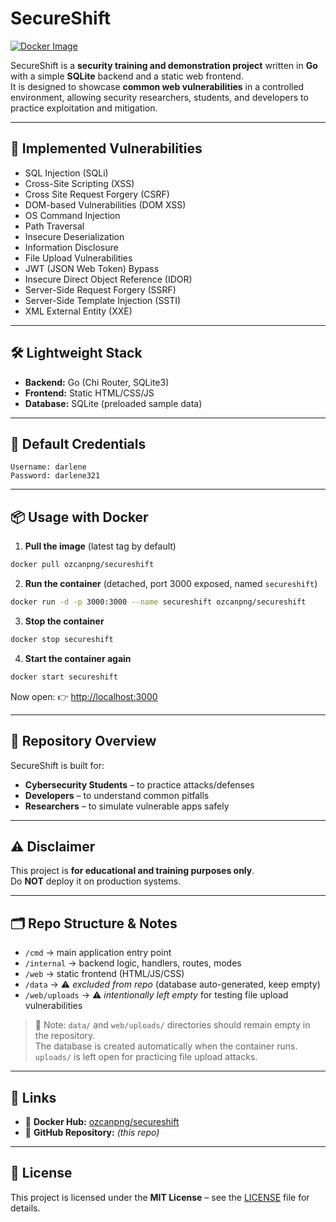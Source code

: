 # SecureShift

[![Docker Image](https://img.shields.io/badge/Docker-SecureShift-blue?logo=docker)](https://hub.docker.com/r/ozcanpng/secureshift)

SecureShift is a **security training and demonstration project** written in **Go** with a simple **SQLite** backend and a static web frontend.  
It is designed to showcase **common web vulnerabilities** in a controlled environment, allowing security researchers, students, and developers to practice exploitation and mitigation.

---

## 🚀 Implemented Vulnerabilities

- SQL Injection (SQLi)  
- Cross-Site Scripting (XSS)  
- Cross Site Request Forgery (CSRF)  
- DOM-based Vulnerabilities (DOM XSS)  
- OS Command Injection  
- Path Traversal  
- Insecure Deserialization  
- Information Disclosure  
- File Upload Vulnerabilities  
- JWT (JSON Web Token) Bypass  
- Insecure Direct Object Reference (IDOR)  
- Server-Side Request Forgery (SSRF)  
- Server-Side Template Injection (SSTI)  
- XML External Entity (XXE)  

---

## 🛠 Lightweight Stack

- **Backend:** Go (Chi Router, SQLite3)  
- **Frontend:** Static HTML/CSS/JS  
- **Database:** SQLite (preloaded sample data)  

---

## 🔑 Default Credentials

```
Username: darlene
Password: darlene321
```

---

## 📦 Usage with Docker

1) **Pull the image** (latest tag by default)  
```bash
docker pull ozcanpng/secureshift
```

2) **Run the container** (detached, port 3000 exposed, named `secureshift`)  
```bash
docker run -d -p 3000:3000 --name secureshift ozcanpng/secureshift
```

3) **Stop the container**  
```bash
docker stop secureshift
```

4) **Start the container again**  
```bash
docker start secureshift
```

Now open: 👉 [http://localhost:3000](http://localhost:3000)

---

## 📖 Repository Overview

SecureShift is built for:  
- **Cybersecurity Students** – to practice attacks/defenses  
- **Developers** – to understand common pitfalls  
- **Researchers** – to simulate vulnerable apps safely  

---

## ⚠️ Disclaimer

This project is **for educational and training purposes only**.  
Do **NOT** deploy it on production systems.  

---

## 🗂 Repo Structure & Notes

- `/cmd` → main application entry point  
- `/internal` → backend logic, handlers, routes, modes  
- `/web` → static frontend (HTML/JS/CSS)  
- `/data` → ⚠️ *excluded from repo* (database auto-generated, keep empty)  
- `/web/uploads` → ⚠️ *intentionally left empty* for testing file upload vulnerabilities  

> 📝 Note: `data/` and `web/uploads/` directories should remain empty in the repository.  
> The database is created automatically when the container runs.  
> `uploads/` is left open for practicing file upload attacks.

---

## 📌 Links

- 🐳 **Docker Hub:** [ozcanpng/secureshift](https://hub.docker.com/r/ozcanpng/secureshift)  
- 📂 **GitHub Repository:** *(this repo)*  

---

## 📜 License

This project is licensed under the **MIT License** – see the [LICENSE](LICENSE) file for details.
